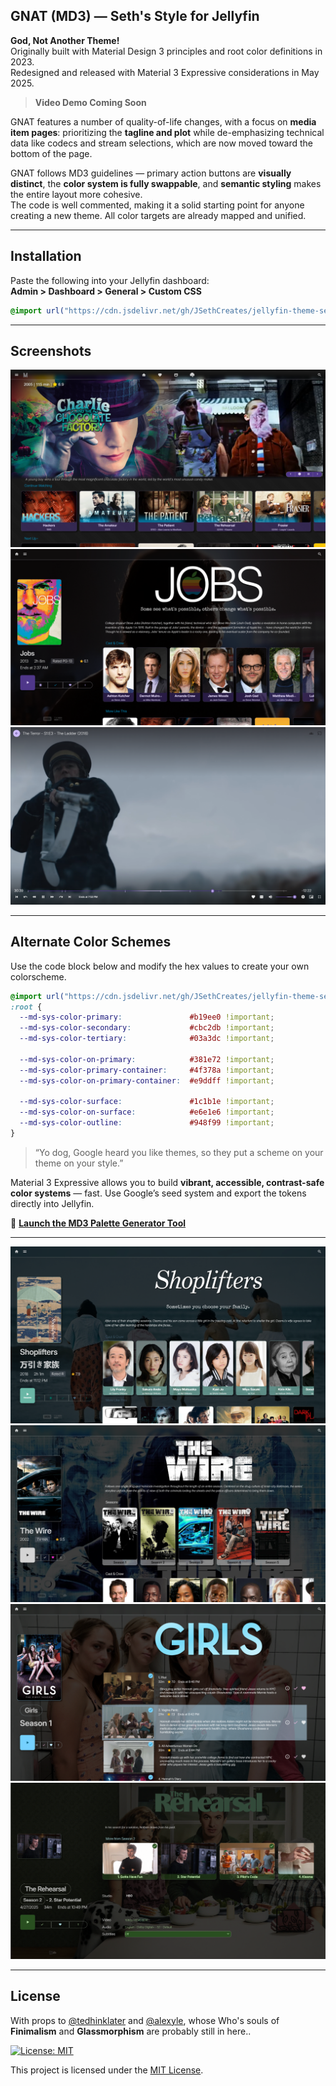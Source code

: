 ## GNAT (MD3) — Seth's Style for Jellyfin

**God, Not Another Theme!**  
Originally built with Material Design 3 principles and root color definitions in 2023.  
Redesigned and released with Material 3 Expressive considerations in May 2025.

> **Video Demo Coming Soon**

 
GNAT features a number of quality-of-life changes, with a focus on **media item pages**: prioritizing the **tagline and plot** while de-emphasizing technical data like codecs and stream selections, which are now moved toward the bottom of the page.

GNAT follows MD3 guidelines — primary action buttons are **visually distinct**, the **color system is fully swappable**, and **semantic styling** makes the entire layout more cohesive.  
The code is well commented, making it a solid starting point for anyone creating a new theme. All color targets are already mapped and unified.

---

## Installation

Paste the following into your Jellyfin dashboard:  
**Admin > Dashboard > General > Custom CSS**

```css
@import url("https://cdn.jsdelivr.net/gh/JSethCreates/jellyfin-theme-sethstyle@v1.0.0/sethstyle.css");
```

---

## Screenshots

![Homepage with Seth's Spotlight](https://raw.githubusercontent.com/JSethCreates/jellyfin-theme-sethstyle/main/screenshots/1homepage.png)  
![Media Page – Film](https://raw.githubusercontent.com/JSethCreates/jellyfin-theme-sethstyle/main/screenshots/2movie.png)  
![Basic OSD](https://raw.githubusercontent.com/JSethCreates/jellyfin-theme-sethstyle/main/screenshots/3osd.png)

---

## Alternate Color Schemes

Use the code block below and modify the hex values to create your own colorscheme.

```css
@import url("https://cdn.jsdelivr.net/gh/JSethCreates/jellyfin-theme-sethstyle@v1.0.0/sethstyle.css");
:root {
  --md-sys-color-primary:               #b19ee0 !important;
  --md-sys-color-secondary:             #cbc2db !important;
  --md-sys-color-tertiary:              #03a3dc !important;

  --md-sys-color-on-primary:            #381e72 !important;
  --md-sys-color-primary-container:     #4f378a !important;
  --md-sys-color-on-primary-container:  #e9ddff !important;

  --md-sys-color-surface:               #1c1b1e !important;
  --md-sys-color-on-surface:            #e6e1e6 !important;
  --md-sys-color-outline:               #948f99 !important;
}

```
> “Yo dog, Google heard you like themes, so they put a scheme on your theme on your style.”

Material 3 Expressive allows you to build **vibrant, accessible, contrast-safe color systems** — fast. Use Google’s seed system and export the tokens directly into Jellyfin.

🎨 [**Launch the MD3 Palette Generator Tool**](https://jsethcreates.github.io/web-tool-md3-palette-lab/)

---

![Color Variant - Movie](https://raw.githubusercontent.com/JSethCreates/jellyfin-theme-sethstyle/main/screenshots/4movie.png)  
![Series Page](https://raw.githubusercontent.com/JSethCreates/jellyfin-theme-sethstyle/main/screenshots/5series.png)  
![Season View](https://raw.githubusercontent.com/JSethCreates/jellyfin-theme-sethstyle/main/screenshots/6season.png)  
![Episode Detail](https://raw.githubusercontent.com/JSethCreates/jellyfin-theme-sethstyle/main/screenshots/7episode.png)

---

## License

With props to [@tedhinklater](https://github.com/tedhinklater) and [@alexyle](https://github.com/alexyle), whose Who's souls of **Finimalism** and **Glassmorphism** are probably still in here.. 

[![License: MIT](https://img.shields.io/badge/License-MIT-yellow.svg)](LICENSE)

This project is licensed under the [MIT License](LICENSE).
